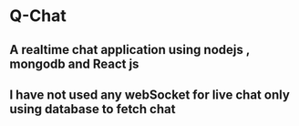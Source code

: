 # Q-Chat

## A realtime chat application using nodejs , mongodb and React js
## I have not used any webSocket for live chat only using database to fetch chat

